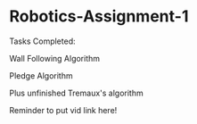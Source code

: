 # Robotics-Assignment-1

Tasks Completed:

Wall Following Algorithm

Pledge Algorithm

Plus unfinished Tremaux's algorithm

Reminder to put vid link here!
